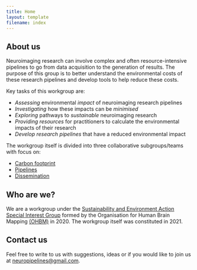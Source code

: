 ```yaml
---
title: Home 
layout: template
filename: index
--- 
```


## About us

Neuroimaging research can involve complex and often resource-intensive pipelines to go from data acquisition to the generation of results. The purpose of this group is to better understand the environmental costs of these research pipelines and develop tools to help reduce these costs. 

Key tasks of this workgroup are:
* *Assessing* environmental *impact* of neuroimaging research pipelines
* *Investigating* how these impacts can be *minimised* 
* *Exploring* pathways to *sustainable* neuroimaging research
* *Providing resources* for practitioners to calculate the environmental impacts of their research
* *Develop research pipelines* that have a reduced environmental impact

The workgroup itself is divided into three collaborative subgroups/teams with focus on:
* [Carbon footprint ](10carbon)
* [Pipelines](20pipelines)
* [Dissemination](40media)

## Who are we?

We are a workgroup under the [Sustainability and Environment Action Special Interest Group](https://ohbm-environment.org/) formed by the Organisation for Human Brain Mapping [(OHBM)](https://www.humanbrainmapping.org/) in 2020. The workgroup itself was constituted in 2021. 

## Contact us

Feel free to write to us with suggestions, ideas or if you would like to join us at <neuropipelines@gmail.com>.

